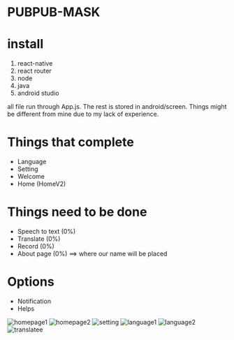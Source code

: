 # PUBPUB-MASK

# install
1.  react-native
2.  react router
3.  node
4.  java
5.  android studio

all file run through App.js. The rest is stored in android/screen.
Things might be different from mine due to my lack of experience.

# Things that complete
- Language
- Setting
- Welcome
- Home (HomeV2)

# Things need to be done
- Speech to text (0%)
- Translate (0%)
- Record (0%)
- About page (0%) ==> where our name will be placed

# Options
- Notification
- Helps

<img src="/image/Home_on.jpg" alt="homepage1">
<img src="/image/Home_off.jpg" alt="homepage2">
<img src="/image/Setting.jpg" alt="setting">
<img src="/image/Language_lan.jpg" alt="language1">
<img src="/image/Language_trans.jpg" alt="language2">
<img src="/image/Translate.jpg" alt="translatee">
